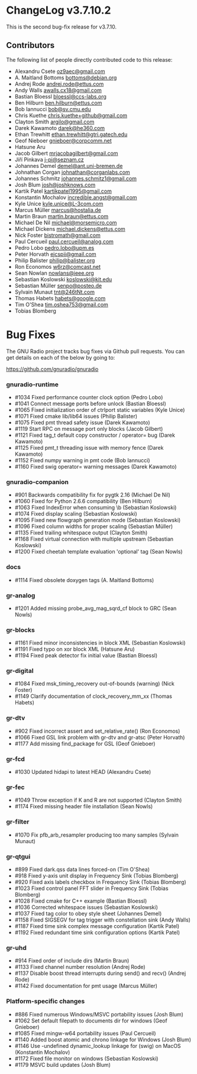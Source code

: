 ChangeLog v3.7.10.2
===================

This is the second bug-fix release for v3.7.10.

Contributors
------------

The following list of people directly contributed code to this
release:

* Alexandru Csete <oz9aec@gmail.com>
* A. Maitland Bottoms <bottoms@debian.org>
* Andrej Rode <andrej.rode@ettus.com>
* Andy Walls <awalls.cx18@gmail.com>
* Bastian Bloessl <bloessl@ccs-labs.org>
* Ben Hilburn <ben.hilburn@ettus.com>
* Bob Iannucci <bob@sv.cmu.edu>
* Chris Kuethe <chris.kuethe+github@gmail.com>
* Clayton Smith <argilo@gmail.com>
* Darek Kawamoto <darek@he360.com>
* Ethan Trewhitt <ethan.trewhitt@gtri.gatech.edu>
* Geof Nieboer <gnieboer@corpcomm.net>
* Hatsune Aru <email withheld>
* Jacob Gilbert <mrjacobagilbert@gmail.com>
* Jiří Pinkava <j-pi@seznam.cz>
* Johannes Demel <demel@ant.uni-bremen.de>
* Johnathan Corgan <johnathan@corganlabs.com>
* Johannes Schmitz <johannes.schmitz1@gmail.com>
* Josh Blum <josh@joshknows.com>
* Kartik Patel <kartikpatel1995@gmail.com>
* Konstantin Mochalov <incredible.angst@gmail.com>
* Kyle Unice <kyle.unice@L-3com.com>
* Marcus Müller <marcus@hostalia.de>
* Martin Braun <martin.braun@ettus.com>
* Michael De Nil <michael@morsemicro.com>
* Michael Dickens <michael.dickens@ettus.com>
* Nick Foster <bistromath@gmail.com>
* Paul Cercueil <paul.cercueil@analog.com>
* Pedro Lobo <pedro.lobo@upm.es>
* Peter Horvath <ejcspii@gmail.com>
* Philip Balister <philip@balister.org>
* Ron Economos <w6rz@comcast.net>
* Sean Nowlan <nowlans@ieee.org>
* Sebastian Koslowski <koslowski@kit.edu>
* Sebastian Müller <senpo@posteo.de>
* Sylvain Munaut <tnt@246tNt.com>
* Thomas Habets <habets@google.com>
* Tim O'Shea <tim.oshea753@gmail.com>
* Tobias Blomberg <email withheld>


Bug Fixes
=========

The GNU Radio project tracks bug fixes via Github pull requests.  You
can get details on each of the below by going to:

https://github.com/gnuradio/gnuradio


### gnuradio-runtime

* \#1034 Fixed performance counter clock option (Pedro Lobo)
* \#1041 Connect message ports before unlock (Bastian Bloessl)
* \#1065 Fixed initialization order of ctrlport static variables (Kyle Unice)
* \#1071 Fixed cmake lib/lib64 issues (Philip Balister)
* \#1075 Fixed pmt thread safety issue (Darek Kawamoto)
* \#1119 Start RPC on message port only blocks (Jacob Gilbert)
* \#1121 Fixed tag_t default copy constructor / operator= bug (Darek Kawamoto)
* \#1125 Fixed pmt_t threading issue with memory fence (Darek Kawamoto)
* \#1152 Fixed numpy warning in pmt code (Bob Iannucci)
* \#1160 Fixed swig operator= warning messages (Darek Kawamoto)


### gnuradio-companion

* \#901  Backwards compatibility fix for pygtk 2.16 (Michael De Nil)
* \#1060 Fixed for Python 2.6.6 compatibility (Ben Hilburn)
* \#1063 Fixed IndexError when consuming \b (Sebastian Koslowski)
* \#1074 Fixed display scaling (Sebastian Koslowski)
* \#1095 Fixed new flowgraph generation mode (Sebastian Koslowski)
* \#1096 Fixed column widths for proper scaling (Sebastian Müller)
* \#1135 Fixed trailing whitespace output (Clayton Smith)
* \#1168 Fixed virtual connection with multiple upstream (Sebastian Koslowski)
* \#1200 Fixed cheetah template evaluation 'optional' tag (Sean Nowls)


### docs

* \#1114 Fixed obsolete doxygen tags (A. Maitland Bottoms)


### gr-analog

* \#1201 Added missing probe_avg_mag_sqrd_cf block to GRC (Sean Nowls)


### gr-blocks

* \#1161 Fixed minor inconsistencies in block XML (Sebastian Koslowski)
* \#1191 Fixed typo on xor block XML (Hatsune Aru)
* \#1194 Fixed peak detector fix initial value (Bastian Bloessl)


### gr-digital

* \#1084 Fixed msk_timing_recovery out-of-bounds (warning) (Nick Foster)
* \#1149 Clarify documentation of clock_recovery_mm_xx (Thomas Habets)


### gr-dtv

* \#902  Fixed incorrect assert and set_relative_rate() (Ron Economos)
* \#1066 Fixed GSL link problem with gr-dtv and gr-atsc (Peter Horvath)
* \#1177 Add missing find_package for GSL (Geof Gnieboer)


### gr-fcd

* \#1030 Updated hidapi to latest HEAD (Alexandru Csete)


### gr-fec

* \#1049 Throw exception if K and R are not supported (Clayton Smith)
* \#1174 Fixed missing header file installation (Sean Nowls)


### gr-filter

* \#1070 Fix pfb_arb_resampler producing too many samples (Sylvain Munaut)


### gr-qtgui

* \#899  Fixed dark.qss data lines forced-on (Tim O'Shea)
* \#918  Fixed y-axis unit display in Frequency Sink (Tobias Blomberg)
* \#920  Fixed axis labels checkbox in Frequency Sink (Tobias Blomberg)
* \#1023 Fixed control panel FFT slider in Frequency Sink (Tobias Blomberg)
* \#1028 Fixed cmake for C++ example (Bastian Bloessl)
* \#1036 Corrected whitespace issues (Sebastian Koslowski)
* \#1037 Fixed tag color to obey style sheet (Johannes Demel)
* \#1158 Fixed SIGSEGV for tag trigger with constellation sink (Andy Walls)
* \#1187 Fixed time sink complex message configuration (Kartik Patel)
* \#1192 Fixed redundant time sink configuration options (Kartik Patel)


### gr-uhd

* \#914  Fixed order of include dirs (Martin Braun)
* \#1133 Fixed channel number resolution (Andrej Rode)
* \#1137 Disable boost thread interrupts during send() and recv() (Andrej Rode)
* \#1142 Fixed documentation for pmt usage (Marcus Müller)


### Platform-specific changes

* \#886  Fixed numerous Windows/MSVC portability issues (Josh Blum)
* \#1062 Set default filepath to documents dir for windows (Geof Gnieboer)
* \#1085 Fixed mingw-w64 portability issues (Paul Cercueil)
* \#1140 Added boost atomic and chrono linkage for Windows (Josh Blum)
* \#1146 Use -undefined dynamic_lookup linkage for (swig) on MacOS (Konstantin Mochalov)
* \#1172 Fixed file monitor on windows (Sebastian Koslowski)
* \#1179 MSVC build updates (Josh Blum)
